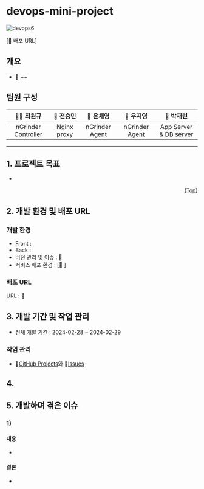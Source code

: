 # devops-mini-project
![devops6](https://github.com/be01-4nd-mini-project-TEAM1/R1-devops-project/assets/148875683/6cf88504-1818-445f-9744-309eb3061bad)


[🔗 배포 URL]
## 개요
- 📝 ++
## 팀원 구성


|                                                             **🐻‍❄️ 최원규**                                                              |                                                             **🐻 전승민**                                                              |                                                             **🐰 윤채영**                                                              |                                                             **🐨 우지영**                                                              |                                                             **🐯 박재린**                                                              |
| :-------------------------------------------------------------------------------------------------------------------------------------: | :-------------------------------------------------------------------------------------------------------------------------------------: | :-------------------------------------------------------------------------------------------------------------------------------------: | :-------------------------------------------------------------------------------------------------------------------------------------: | :-------------------------------------------------------------------------------------------------------------------------------------: |
|                             nGrinder Controller                             |                                                  Nginx proxy                                                  |                                                nGrinder Agent                                               |                            nGrinder Agent                         |                             App Server & DB server                             | 



***

## <span id="goal">1. 프로젝트 목표</span>
- 

<p align="right"><a href="#top">(Top)</a></p>

## <span id="dev">2. 개발 환경 및 배포 URL</span>
### 개발 환경
- Front : 
- Back : 
- 버전 관리 및 이슈 : 🔗
- 서비스 배포 환경 : [🔗 ]
### 배포 URL
URL : 🔗 


## <span id="task">3. 개발 기간 및 작업 관리</span>
- 전체 개발 기간 : 2024-02-28 ~ 2024-02-29
### 작업 관리
- 🔗[GitHub Projects](https://github.com/orgs/be01-4nd-mini-project-TEAM1/projects/1)와 🔗[Issues](https://github.com/be01-4nd-mini-project-TEAM1/R1-devops-project/issues/1)

## <span id="pages">4. </span>

## <span id="issues">5. 개발하며 겪은 이슈</span>
### 1) 
#### 내용
- 
#### 결론
- 


